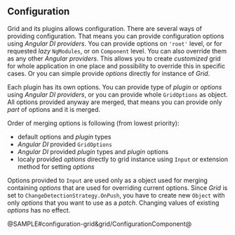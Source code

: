 ## Configuration

Grid and its plugins allows configuration. There are several ways of providing configuration. That means you can provide configuration options using *Angular DI providers*. You can provide options on `'root'` level, or for requested *lazy* `NgModules`, or on `Component` level. You can also override them as any other *Angular providers*. This allows you to create *customized* grid for whole application in one place and possibility to override this in specific cases. Or you can simple provide *options* directly for instance of *Grid*.

Each plugin has its own options. You can provide type of *plugin* or *options* using *Angular DI providers*, or you can provide whole `GridOptions` as object. All options provided anyway are merged, that means you can provide only *part* of options and it is merged.

Order of merging options is following (from lowest priority):
 - default options and *plugin* types
 - *Angular DI* provided `GridOptions`
 - *Angular DI* provided *plugin* types and *plugin* options
 - localy provided *options* directly to grid instance using `Input` or extension method for setting *options*

Options provided to `Input` are used only as a object used for merging containing *options* that are used for overriding current options. Since *Grid* is set to `ChangeDetectionStrategy.OnPush`, you have to create new `Object` with only *options* that you want to use as a *patch*. Changing values of existing *options* has no effect.

@SAMPLE#configuration-grid&grid/ConfigurationComponent@